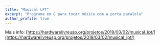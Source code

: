 ```yaml
---
title: "Musical LPT"
excerpt: "Programa em C para tocar música com a porta paralela"
author_profile: true
---
```


Mais info: [https://hardwarelivreusp.org/projetos/2019/03/02/musical_lpt/](https://hardwarelivreusp.org/projetos/2019/03/02/musical_lpt/)
